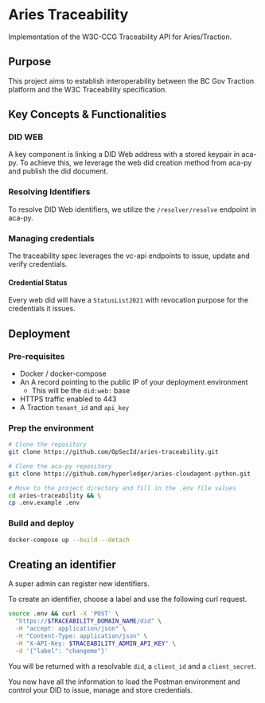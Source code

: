 # Aries Traceability

Implementation of the W3C-CCG Traceability API for Aries/Traction.

## Purpose

This project aims to establish interoperability between the BC Gov Traction platform and the W3C Traceability specification.

## Key Concepts & Functionalities

### DID WEB

A key component is linking a DID Web address with a stored keypair in aca-py. To achieve this, we leverage the web did creation method from aca-py and publish the did document.

### Resolving Identifiers

To resolve DID Web identifiers, we utilize the `/resolver/resolve` endpoint in aca-py.

### Managing credentials

The traceability spec leverages the vc-api endpoints to issue, update and verify credentials.

#### Credential Status

Every web did will have a `StatusList2021` with revocation purpose for the credentials it issues.


## Deployment

### Pre-requisites

- Docker / docker-compose
- An A record pointing to the public IP of your deployment environment
    - This will be the `did:web:` base
- HTTPS traffic enabled to 443
- A Traction `tenant_id` and `api_key`

### Prep the environment

```bash
# Clone the repository
git clone https://github.com/OpSecId/aries-traceability.git

# Clone the aca-py repository
git clone https://github.com/hyperledger/aries-cloudagent-python.git

# Move to the project directory and fill in the .env file values
cd aries-traceability && \
cp .env.example .env

```

### Build and deploy
```bash
docker-compose up --build --detach
```

## Creating an identifier
A super admin can register new identifiers.

To create an identifier, choose a label and use the following curl request.
```bash
source .env && curl -X 'POST' \
  "https://$TRACEABILITY_DOMAIN_NAME/did" \
  -H "accept: application/json" \
  -H "Content-Type: application/json" \
  -H "X-API-Key: $TRACEABILITY_ADMIN_API_KEY" \
  -d '{"label": "changeme"}'

```

You will be returned with a resolvable `did`, a `client_id` and a `client_secret`.

You now have all the information to load the Postman environment and control your DID to issue, manage and store credentials.
